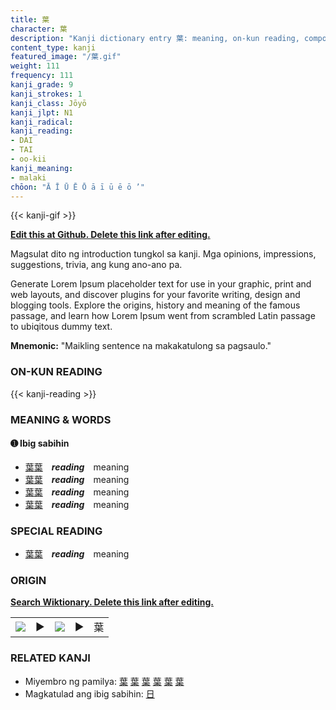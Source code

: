 ```yaml
---
title: 葉
character: 葉
description: "Kanji dictionary entry 葉: meaning, on-kun reading, compounds, origin, related kanji"
content_type: kanji
featured_image: "/葉.gif"
weight: 111
frequency: 111
kanji_grade: 9
kanji_strokes: 1
kanji_class: Jōyō
kanji_jlpt: N1
kanji_radical: 
kanji_reading: 
- DAI
- TAI
- oo-kii
kanji_meaning:
- malaki
chōon: "Ā Ī Ū Ē Ō ā ī ū ē ō ’"
---
```

[//]: # (Don't edit the line below. Kanji animated GIF code is automatically generated.)
{{< kanji-gif >}}

[//]: # (Edit below this line.)

**[Edit this at Github. Delete this link after editing.](https://github.com/tim0g/tim/tree/main/content/kanji/葉/index.md)**

Magsulat dito ng introduction tungkol sa kanji. Mga opinions, impressions, suggestions, trivia, ang kung ano-ano pa.

Generate Lorem Ipsum placeholder text for use in your graphic, print and web layouts, and discover plugins for your favorite writing, design and blogging tools. Explore the origins, history and meaning of the famous passage, and learn how Lorem Ipsum went from scrambled Latin passage to ubiqitous dummy text.
 
**Mnemonic:** "Maikling sentence na makakatulong sa pagsaulo."

### ON-KUN READING

[//]: # (Don't edit the line below. ON-KUN READING code is automatically generated.)
{{< kanji-reading >}}

### MEANING & WORDS

#### ➊ **Ibig sabihin**
  - [葉](../葉)[葉](../葉)　***reading***　meaning
  - [葉](../葉)[葉](../葉)　***reading***　meaning
  - [葉](../葉)[葉](../葉)　***reading***　meaning
  - [葉](../葉)[葉](../葉)　***reading***　meaning

### SPECIAL READING
  - [葉](../葉)[葉](../葉)　***reading***　meaning

### ORIGIN

**[Search Wiktionary. Delete this link after editing.](https://wiktionary.org/wiki/葉)**
<table class="kanji-table"><tr><td>
<img src="60px-葉-bronze.svg.png">
</td><td>▶</td><td>
<img src="60px-葉-oracle.svg.png">
</td><td>▶</td>
<td class="kanji-origin">葉</td>
</tr></table>

### RELATED KANJI
- Miyembro ng pamilya: [葉](../葉) [葉](../葉) [葉](../葉) [葉](../葉) [葉](../葉) [葉](../葉)
- Magkatulad ang ibig sabihin: [日](../日)
